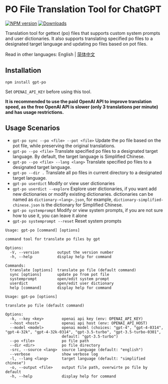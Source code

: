 # PO File Translation Tool for ChatGPT

[![NPM version](https://img.shields.io/npm/v/gpt-po.svg)](https://npmjs.org/package/gpt-po)
[![Downloads](https://img.shields.io/npm/dm/gpt-po.svg)](https://npmjs.org/package/gpt-po)

Translation tool for gettext (po) files that supports custom system prompts and user dictionaries. It also supports translating specified po files to a designated target language and updating po files based on pot files.

Read in other languages: English | [简体中文](./README_zh-CN.md)

## Installation

```
npm install gpt-po
```

Set `OPENAI_API_KEY` before using this tool.

**It is recommended to use the paid OpenAI API to improve translation speed, as the free OpenAI API is slower (only 3 translations per minute) and has usage restrictions.**

## Usage Scenarios

- `gpt-po sync --po <file> --pot <file>` Update the po file based on the pot file, while preserving the original translations.
- `gpt-po --po <file>` Translate specified po files to a designated target language. By default, the target language is Simplified Chinese.
- `gpt-po --po <file> --lang <lang>` Translate specified po files to a designated target language.
- `gpt-po --dir .` Translate all po files in current directory to a designated target language.
- `gpt-po userdict` Modify or view user dictionaries
- `gpt-po userdict --explore` Explore user dictionaries, if you want add new dictionaries or modify existing dictionaries. dictionaries can be named as `dictionary-<lang>.json`, for example, `dictionary-simplified-chinese.json` is the dictionary for Simplified Chinese.
- `gpt-po systemprompt` Modify or view system prompts, if you are not sure how to use it, you can leave it alone
- `gpt-po systemprompt --reset` Reset system prompts

```
Usage: gpt-po [command] [options]

command tool for translate po files by gpt

Options:
  -V, --version        output the version number
  -h, --help           display help for command

Commands:
  translate [options]  translate po file (default command)
  sync [options]       update po from pot file
  systemprompt         open/edit system prompt
  userdict             open/edit user dictionary
  help [command]       display help for command
```

```
Usage: gpt-po [options]

translate po file (default command)

Options:
  -k, --key <key>        openai api key (env: OPENAI_API_KEY)
  --host <host>          openai api host (env: OPENAI_API_HOST)
  --model <model>        openai model (choices: "gpt-4", "gpt-4-0314", "gpt-4-32k", "gpt-4-32k-0314", "gpt-3.5-turbo", "gpt-3.5-turbo-0301",
                         default: "gpt-3.5-turbo")
  --po <file>            po file path
  --dir <dir>            po file directory
  -src, --source <lang>  source language (default: "english")
  --verbose              show verbose log
  -l, --lang <lang>      target language (default: "simplified chinese")
  -o, --output <file>    output file path, overwirte po file by default
  -h, --help             display help for command
```
